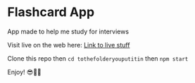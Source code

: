 # Flashcard App

App made to help me study for interviews

Visit live on the web here: [Link to live stuff](http://jsflashcards.surge.sh/)

Clone this repo then `cd tothefolderyouputitin` then `npm start`

Enjoy! 😎💪👊